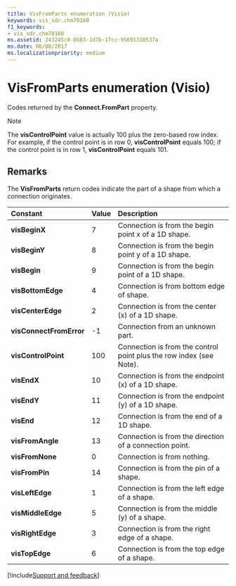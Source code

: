 ```yaml
---
title: VisFromParts enumeration (Visio)
keywords: vis_sdr.chm70160
f1_keywords:
- vis_sdr.chm70160
ms.assetid: 243245c8-8683-1d7b-17cc-95691310537a
ms.date: 06/08/2017
ms.localizationpriority: medium
---
```



# VisFromParts enumeration (Visio)

Codes returned by the **Connect.FromPart** property.


> [!NOTE] 
> The **visControlPoint** value is actually 100 plus the zero-based row index. For example, if the control point is in row 0, **visControlPoint** equals 100; if the control point is in row 1, **visControlPoint** equals 101.


## Remarks

The **VisFromParts** return codes indicate the part of a shape from which a connection originates.



|Constant|Value|Description|
|:-----|:-----|:-----|
| **visBeginX**|7|Connection is from the begin point x of a 1D shape.|
| **visBeginY**|8|Connection is from the begin point y of a 1D shape.|
| **visBegin**|9|Connection is from the begin point of a 1D shape.|
| **visBottomEdge**|4|Connection is from bottom edge of shape.|
| **visCenterEdge**|2|Connection is from the center (x) of a 1D shape.|
| **visConnectFromError**|-1|Connection from an unknown part.|
| **visControlPoint**|100|Connection is from the control point plus the row index (see Note).|
| **visEndX**|10|Connection is from the endpoint (x) of a 1D shape.|
| **visEndY**|11|Connection is from the endpoint (y) of a 1D shape.|
| **visEnd**|12|Connection is from the end of a 1D shape.|
| **visFromAngle**|13|Connection is from the direction of a connection point.|
| **visFromNone**|0|Connection is from nothing.|
| **visFromPin**|14|Connection is from the pin of a shape.|
| **visLeftEdge**|1|Connection is from the left edge of a shape.|
| **visMiddleEdge**|5|Connection is from the middle (y) of a shape.|
| **visRightEdge**|3|Connection is from the right edge of a shape.|
| **visTopEdge**|6|Connection is from the top edge of a shape.|

[!include[Support and feedback](~/includes/feedback-boilerplate.md)]